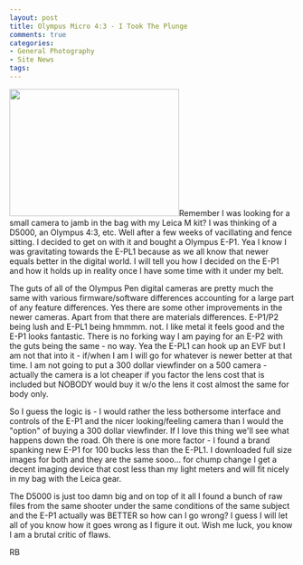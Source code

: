 ```yaml
---
layout: post
title: Olympus Micro 4:3 - I Took The Plunge
comments: true
categories:
- General Photography
- Site News
tags:
---
```

<a rel="prettyPhoto" href="http://photo.rwboyer.com/wp-content/uploads/2010/08/EP-1.jpg"><img class="alignleft size-medium wp-image-2260" title="EP-1" src="http://photo.rwboyer.com/wp-content/uploads/2010/08/EP-1-300x225.jpg" alt="" width="300" height="225" /></a>Remember I was looking for a small camera to jamb in the bag with my Leica M kit? I was thinking of a D5000, an Olympus 4:3, etc. Well after a few weeks of vacillating and fence sitting. I decided to get on with it and bought a Olympus E-P1. Yea I know I was gravitating towards the E-PL1 because as we all know that newer equals better in the digital world. I will tell you how I decided on the E-P1 and how it holds up in reality once I have some time with it under my belt.

The guts of all of the Olympus Pen digital cameras are pretty much the same with various firmware/software differences accounting for a large part of any feature differences. Yes there are some other improvements in the newer cameras. Apart from that there are materials differences. E-P1/P2 being lush and E-PL1 being hmmmm. not. I like metal it feels good and the E-P1 looks fantastic. There is no forking way I am paying for an E-P2 with the guts being the same - no way. Yea the E-PL1 can hook up an EVF but I am not that into it - if/when I am I will go for whatever is newer better at that time. I am not going to put a 300 dollar viewfinder on a 500 camera - actually the camera is a lot cheaper if you factor the lens cost that is included but NOBODY would buy it w/o the lens it cost almost the same for body only.

So I guess the logic is - I would rather the less bothersome interface and controls of the E-P1 and the nicer looking/feeling camera than I would the "option" of buying a 300 dollar viewfinder. If I love this thing we'll see what happens down the road. Oh there is one more factor - I found a brand spanking new E-P1 for 100 bucks less than the E-PL1. I downloaded full size images for both and they are the same sooo... for chump change I get a decent imaging device that cost less than my light meters and will fit nicely in my bag with the Leica gear.

The D5000 is just too damn big and on top of it all I found a bunch of raw files from the same shooter under the same conditions of the same subject and the E-P1 actually was BETTER so how can I go wrong? I guess I will let all of you know how it goes wrong as I figure it out. Wish me luck, you know I am a brutal critic of flaws.

RB